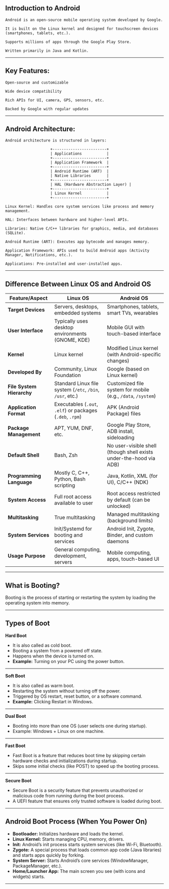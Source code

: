 
## Introduction to Android

    Android is an open-source mobile operating system developed by Google.
    
    It is built on the Linux kernel and designed for touchscreen devices (smartphones, tablets, etc.).
    
    Supports millions of apps through the Google Play Store.
    
    Written primarily in Java and Kotlin.

---

## Key Features:

    Open-source and customizable
    
    Wide device compatibility
    
    Rich APIs for UI, camera, GPS, sensors, etc.
    
    Backed by Google with regular updates

---


## Android Architecture:

    Android architecture is structured in layers:
    
                        +------------------------+
                        | Applications           |
                        +------------------------+
                        | Application Framework  |
                        +------------------------+
                        | Android Runtime (ART)  |
                        | Native Libraries       |
                        +------------------------+
                        | HAL (Hardware Abstraction Layer) |
                        +------------------------+
                        | Linux Kernel           |
                        +------------------------+
    
    Linux Kernel: Handles core system services like process and memory management.
    
    HAL: Interfaces between hardware and higher-level APIs.
    
    Libraries: Native C/C++ libraries for graphics, media, and databases (SQLite).

    Android Runtime (ART): Executes app bytecode and manages memory.
    
    Application Framework: APIs used to build Android apps (Activity Manager, Notifications, etc.).
    
    Applications: Pre-installed and user-installed apps.

---

## Difference Between Linux OS and Android OS

| Feature/Aspect            | **Linux OS**                                              | **Android OS**                                                     |
| ------------------------- | --------------------------------------------------------- | ------------------------------------------------------------------ |
| **Target Devices**        | Servers, desktops, embedded systems                       | Smartphones, tablets, smart TVs, wearables                         |
| **User Interface**        | Typically uses desktop environments (GNOME, KDE)          | Mobile GUI with touch-based interface                              |
| **Kernel**                | Linux kernel                                              | Modified Linux kernel (with Android-specific changes)              |
| **Developed By**          | Community, Linux Foundation                               | Google (based on Linux kernel)                                     |
| **File System Hierarchy** | Standard Linux file system (`/etc`, `/bin`, `/usr`, etc.) | Customized file system for mobile (e.g., `/data`, `/system`)       |
| **Application Format**    | Executables (`.out`, `.elf`) or packages (`.deb`, `.rpm`) | APK (Android Package) files                                        |
| **Package Management**    | APT, YUM, DNF, etc.                                       | Google Play Store, ADB install, sideloading                        |
| **Default Shell**         | Bash, Zsh                                                 | No user-visible shell (though shell exists under-the-hood via ADB) |
| **Programming Language**  | Mostly C, C++, Python, Bash scripting                     | Java, Kotlin, XML (for UI), C/C++ (NDK)                            |
| **System Access**         | Full root access available to user                        | Root access restricted by default (can be unlocked)                |
| **Multitasking**          | True multitasking                                         | Managed multitasking (background limits)                           |
| **System Services**       | Init/Systemd for booting and services                     | Android Init, Zygote, Binder, and custom daemons                   |
| **Usage Purpose**         | General computing, development, servers                   | Mobile computing, apps, touch-based UI                             |


---

## What is Booting?
Booting is the process of starting or restarting the system by loading the operating system into memory.

---
## Types of Boot
**Hard Boot**
- It is also called as cold boot.
- Booting a system from a powered off state.
- Happens when the device is turned on.
- **Example:** Turning on your PC using the power button.

---
**Soft Boot**
- It is also called as warm boot.
- Restarting the system without turning off the power.
- Triggered by OS restart, reset button, or a software command.
- **Example:** Clicking Restart in Windows.

---
**Dual Boot**
- Booting into more than one OS (user selects one during startup).
- Example: Windows + Linux on one machine.

---
**Fast Boot**
- Fast Boot is a feature that reduces boot time by skipping certain hardware checks and initializations during startup.
- Skips some initial checks (like POST) to speed up the booting process.

---
**Secure Boot**
- Secure Boot is a security feature that prevents unauthorized or malicious code from running during the boot process.
- A UEFI feature that ensures only trusted software is loaded during boot.

---

## Android Boot Process (When You Power On)

- **Bootloader:** Initializes hardware and loads the kernel.  
- **Linux Kernel:** Starts managing CPU, memory, drivers.  
- **Init:** Android’s init process starts system services (like Wi-Fi, Bluetooth).  
- **Zygote:** A special process that loads common app code (Java libraries) and starts apps quickly by forking.  
- **System Server:** Starts Android’s core services (WindowManager, PackageManager, etc.).  
- **Home/Launcher App:** The main screen you see (with icons and widgets) starts.  

---


   
    

    
